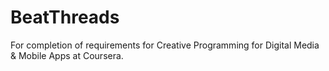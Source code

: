 BeatThreads
===========

For completion of requirements for Creative Programming for Digital Media &amp; Mobile Apps at Coursera.
